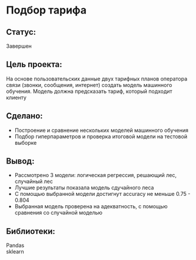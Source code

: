 # Подбор тарифа
## Статус:  
Завершен 
## Цель проекта:
На основе пользовательских данные двух тарифных планов оператора связи (звонки, сообщения, интернет) создать модель машинного обучения. Модель должна предсказать тариф, который подходит клиенту
## Сделано:
- Построение и сравнение нескольких моделей машинного обучения
- Подбор гиперпараметров и проверка итоговой модели на тестовой выборке
## Вывод:
- Рассмотрено 3 модели: логическая регрессия, решающий лес, случайный лес
- Лучшие результаты показала модель сдучайного леса
- С помощью выбранной модели достигнут accuracy не меньше 0.75 - 0.804
- Выбранная модель проверена на адекватность, с помощью сравнения со случайной моделью
## Библиотеки:
Pandas  
sklearn   
